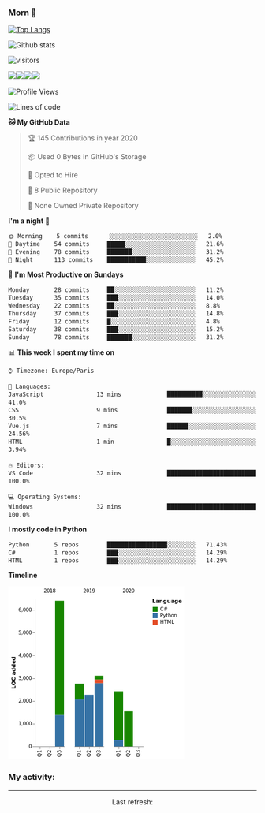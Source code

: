 ### Morn 👋

[![Top Langs](https://github-readme-stats.vercel.app/api/top-langs/?username=LBlend)](https://github.com/anuraghazra/github-readme-stats)

![Github stats](https://github-readme-stats.vercel.app/api?username=LBlend&show_icons=true&theme=tokyonight)

![visitors](https://visitor-badge.glitch.me/badge?page_id=LeanderFurumo.visitor-badge)

<img src="https://img.shields.io/badge/python%20-%2314354C.svg?&style=for-the-badge&logo=python&logoColor=white"/><img src="https://img.shields.io/badge/html5%20-%23E34F26.svg?&style=for-the-badge&logo=html5&logoColor=white"/><img src="https://img.shields.io/badge/css3%20-%231572B6.svg?&style=for-the-badge&logo=css3&logoColor=white"/><img src ="https://img.shields.io/badge/MongoDB-%234ea94b.svg?&style=for-the-badge&logo=mongodb&logoColor=white"/>

<!--START_SECTION:waka-->
![Profile Views](http://img.shields.io/badge/Profile%20Views-1-blue)

![Lines of code](https://img.shields.io/badge/From%20Hello%20World%20I've%20written-195627%20Lines%20of%20code-blue)

**🐱 My GitHub Data** 

> 🏆 145 Contributions in year 2020
 > 
> 📦 Used 0 Bytes in GitHub's Storage 
 > 
> 💼 Opted to Hire
 > 
> 📜 8 Public Repository 
 > 
> 🔑 None Owned Private Repository 

**I'm a night 🦉** 

```text
🌞 Morning    5 commits      ░░░░░░░░░░░░░░░░░░░░░░░░░   2.0% 
🌆 Daytime    54 commits     █████░░░░░░░░░░░░░░░░░░░░   21.6% 
🌃 Evening    78 commits     ███████░░░░░░░░░░░░░░░░░░   31.2% 
🌙 Night      113 commits    ███████████░░░░░░░░░░░░░░   45.2%

```
📅 **I'm Most Productive on Sundays** 

```text
Monday       28 commits     ██░░░░░░░░░░░░░░░░░░░░░░░   11.2% 
Tuesday      35 commits     ███░░░░░░░░░░░░░░░░░░░░░░   14.0% 
Wednesday    22 commits     ██░░░░░░░░░░░░░░░░░░░░░░░   8.8% 
Thursday     37 commits     ███░░░░░░░░░░░░░░░░░░░░░░   14.8% 
Friday       12 commits     █░░░░░░░░░░░░░░░░░░░░░░░░   4.8% 
Saturday     38 commits     ███░░░░░░░░░░░░░░░░░░░░░░   15.2% 
Sunday       78 commits     ███████░░░░░░░░░░░░░░░░░░   31.2%

```


📊 **This week I spent my time on** 

```text
⌚︎ Timezone: Europe/Paris

💬 Languages: 
JavaScript               13 mins             ██████████░░░░░░░░░░░░░░░   41.0% 
CSS                      9 mins              ███████░░░░░░░░░░░░░░░░░░   30.5% 
Vue.js                   7 mins              ██████░░░░░░░░░░░░░░░░░░░   24.56% 
HTML                     1 min               █░░░░░░░░░░░░░░░░░░░░░░░░   3.94%

🔥 Editors: 
VS Code                  32 mins             █████████████████████████   100.0%

💻 Operating Systems: 
Windows                  32 mins             █████████████████████████   100.0%

```

**I mostly code in Python** 

```text
Python       5 repos        █████████████████░░░░░░░░   71.43% 
C#           1 repos        ███░░░░░░░░░░░░░░░░░░░░░░   14.29% 
HTML         1 repos        ███░░░░░░░░░░░░░░░░░░░░░░   14.29%

```


**Timeline**

![Chart not found](https://github.com/LBlend/LBlend/blob/master/charts/bar_graph.png) 


<!--END_SECTION:waka-->

### My activity:

<!--GITHUB_ACTIVITY:{"rows": 5}-->

------------
<p align="center">
  Last refresh: 
  <b><!--TIMESTAMP--></b>
</p>
